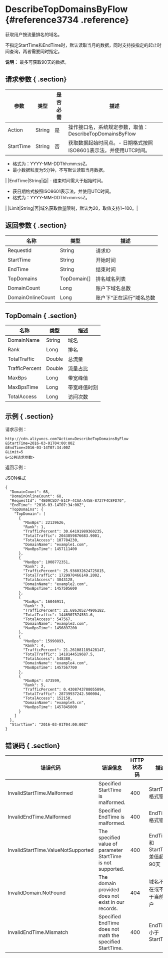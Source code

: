 # DescribeTopDomainsByFlow {#reference3734 .reference}

获取用户按流量排名的域名。

不指定StartTime和EndTime时，默认读取当月的数据，同时支持按指定的起止时间查询，两者需要同时指定。

**说明：** 最多可获取90天的数据。

## 请求参数 { .section}

|参数|类型|是否必需|描述|
|--|--|----|--|
|Action|String|是|操作接口名，系统规定参数，取值：DescribeTopDomainsByFlow|
|StartTime|String|否|获取数据起始时间点。-   日期格式按照ISO8601表示法，并使用UTC时间。
-   格式为：YYYY-MM-DDThh:mm:ssZ。
-   最小数据粒度为5分钟，不写默认读取当月数据。

|
|EndTime|String|否| -   结束时间需大于起始时间。
-   获日期格式按照ISO8601表示法，并使用UTC时间。
-   格式为：YYYY-MM-DDThh:mm:ssZ。

 |
|Limit|String|否|域名获取数量限制，默认为20，取值支持1~100。|

## 返回参数 { .section}

|名称|类型|描述|
|--|--|--|
|RequestId|String|请求ID|
|StartTime|String|开始时间|
|EndTime|String|结束时间|
|TopDomains|TopDomain\[\]|排名域名列表|
|DomainCount|Long|账户下域名总数|
|DomainOnlineCount|Long|账户下“正在运行”域名总数|

## TopDomain { .section}

|名称|类型|描述|
|--|--|--|
|DomainName|String|域名|
|Rank|Long|排名|
|TotalTraffic|Double|总流量|
|TrafficPercent|Double|流量占比|
|MaxBps|Long|带宽峰值|
|MaxBpsTime|Long|带宽峰值时刻|
|TotalAccess|Long|访问次数|

## 示例 { .section}

请求示例：

```
http://cdn.aliyuncs.com?Action=DescribeTopDomainsByFlow
&StartTime=2016-03-01T04:00:00Z
&EndTime=2016-03-14T07:34:00Z
&Limit=5
&<公共请求参数>
```

返回示例：

JSON格式

```language-json
{
  "DomainCount": 68,
  "DomainOnlineCount": 68,
  "RequestId": "4E09C5D7-E1CF-4CAA-A45E-8727F4C8FD70",
  "EndTime": "2016-03-14T07:34:00Z",
  "TopDomains": {
    "TopDomain": [
      {
        "MaxBps": 22139626,
        "Rank": 1,
        "TrafficPercent": 30.64191989360235,
        "TotalTraffic": 2043859876683.9001,
        "TotalAccess": 107784230,
        "DomainName": "example1.com",
        "MaxBpsTime": 1457111400
      },
      {
        "MaxBps": 1008772351,
        "Rank": 2,
        "TrafficPercent": 25.936032624725815,
        "TotalTraffic": 1729970466149.2002,
        "TotalAccess": 3843128,
        "DomainName": "example2.com",
        "MaxBpsTime": 1457505600
      },
      {
        "MaxBps": 16046911,
        "Rank": 3,
        "TrafficPercent": 21.686305274906182,
        "TotalTraffic": 1446507574551.6,
        "TotalAccess": 547567,
        "DomainName": "example3.com",
        "MaxBpsTime": 1456897200
      },
      {
        "MaxBps": 15990893,
        "Rank": 4,
        "TrafficPercent": 21.261081185428147,
        "TotalTraffic": 1418144519687.5,
        "TotalAccess": 548380,
        "DomainName": "example4.com",
        "MaxBpsTime": 1457567700
      },
      {
        "MaxBps": 473599,
        "Rank": 5,
        "TrafficPercent": 0.4308743788055894,
        "TotalTraffic": 28739937242.500004,
        "TotalAccess": 152150,
        "DomainName": "example5.cn",
        "MaxBpsTime": 1457845800
      }
    ]
  },
  "StartTime": "2016-03-01T04:00:00Z"
}

```

## 错误码 { .section}

|错误代码|错误信息|HTTP 状态码|描述|
|----|----|--------|--|
|InvalidStartTime.Malformed|Specified StartTime is malformed.|400|StartTime格式错误|
|InvalidEndTime.Malformed|Specified EndTime is malformed.|400|EndTime格式错误|
|InvalidStartTime.ValueNotSupported|The specified value of parameter StartTime is not supported.|400|EndTime和StartTime差值超过90天|
|InvalidDomain.NotFound|The domain provided does not exist in our records.|404|域名不存在或不属于当前用户|
|InvalidEndTime.Mismatch|Specified EndTime does not math the specified StartTime.|400|EndTime小于StartTime|

